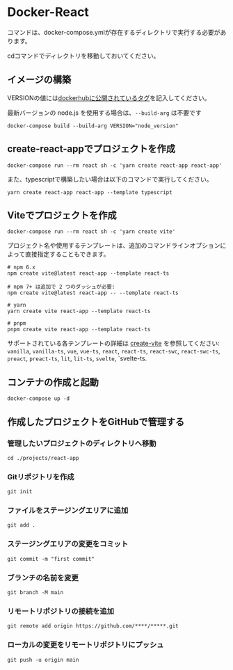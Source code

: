 # Docker-React
コマンドは、docker-compose.ymlが存在するディレクトリで実行する必要があります。

cdコマンドでディレクトリを移動しておいてください。

## イメージの構築
VERSIONの値には[dockerhubに公開されているタグ](https://hub.docker.com/_/node/tags)を記入してください。

最新バージョンの node.js を使用する場合は、`--build-arg` は不要です
```
docker-compose build --build-arg VERSION="node_version"
```

## create-react-appでプロジェクトを作成
```
docker-compose run --rm react sh -c 'yarn create react-app react-app'
```
また、typescriptで構築したい場合は以下のコマンドで実行してください。
```
yarn create react-app react-app --template typescript
```

## Viteでプロジェクトを作成
```
docker-compose run --rm react sh -c 'yarn create vite'
```
プロジェクト名や使用するテンプレートは、追加のコマンドラインオプションによって直接指定することもできます。
```
# npm 6.x
npm create vite@latest react-app --template react-ts

# npm 7+ は追加で 2 つのダッシュが必要:
npm create vite@latest react-app -- --template react-ts

# yarn
yarn create vite react-app --template react-ts

# pnpm
pnpm create vite react-app --template react-ts
```
サポートされている各テンプレートの詳細は [create-vite](https://github.com/vitejs/vite/tree/main/packages/create-vite) を参照してください: `vanilla`, `vanilla-ts`, `vue`, `vue-ts`, `react`, `react-ts`, `react-swc`, `react-swc-ts`, `preact`, `preact-ts`, `lit`, `lit-ts`, `svelte`, `svelte-ts.

## コンテナの作成と起動
```
docker-compose up -d
```

## 作成したプロジェクトをGitHubで管理する
### 管理したいプロジェクトのディレクトリへ移動
```
cd ./projects/react-app
```
### Gitリポジトリを作成
```
git init
```
### ファイルをステージングエリアに追加
```
git add .
```
### ステージングエリアの変更をコミット
```
git commit -m "first commit"
```
### ブランチの名前を変更
```
git branch -M main
```
### リモートリポジトリの接続を追加
```
git remote add origin https://github.com/****/*****.git
```
### ローカルの変更をリモートリポジトリにプッシュ
```
git push -u origin main
```
